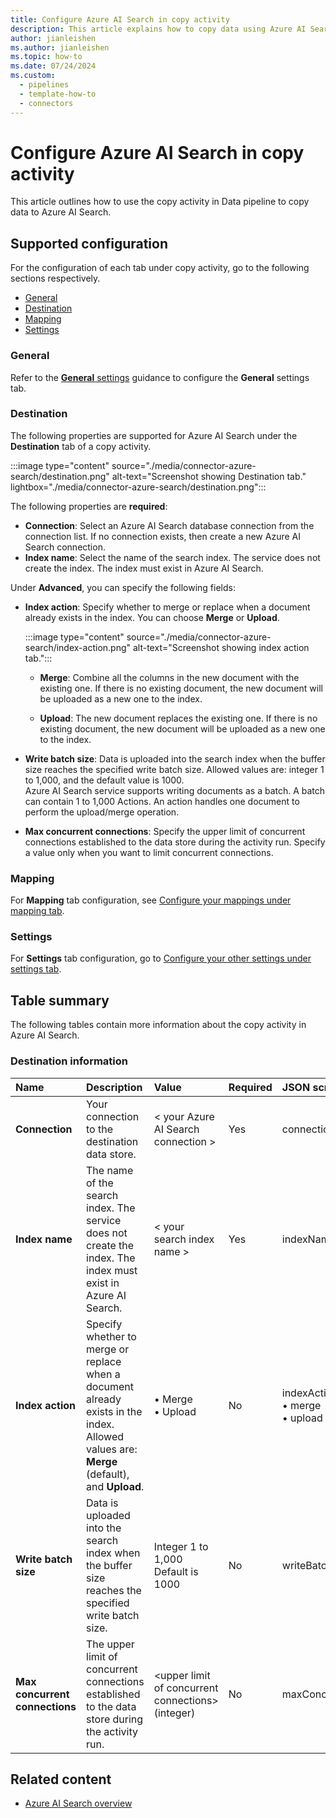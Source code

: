 ```yaml
---
title: Configure Azure AI Search in copy activity
description: This article explains how to copy data using Azure AI Search.
author: jianleishen
ms.author: jianleishen
ms.topic: how-to
ms.date: 07/24/2024
ms.custom: 
  - pipelines
  - template-how-to
  - connectors
---
```


# Configure Azure AI Search in copy activity

This article outlines how to use the copy activity in Data pipeline to copy data to Azure AI Search.

## Supported configuration

For the configuration of each tab under copy activity, go to the following sections respectively.

- [General](#general)  
- [Destination](#destination)
- [Mapping](#mapping)
- [Settings](#settings)

### General

Refer to the [**General** settings](activity-overview.md#general-settings) guidance to configure the **General** settings tab.

### Destination

The following properties are supported for Azure AI Search under the **Destination** tab of a copy activity.

:::image type="content" source="./media/connector-azure-search/destination.png" alt-text="Screenshot showing Destination tab." lightbox="./media/connector-azure-search/destination.png":::

The following properties are **required**:

- **Connection**: Select an Azure AI Search database connection from the connection list. If no connection exists, then create a new Azure AI Search connection.
- **Index name**: Select the name of the search index. The service does not create the index. The index must exist in Azure AI Search.

Under **Advanced**, you can specify the following fields:

- **Index action**: Specify whether to merge or replace when a document already exists in the index. You can choose **Merge** or **Upload**.

    :::image type="content" source="./media/connector-azure-search/index-action.png" alt-text="Screenshot showing index action tab.":::

  - **Merge**: Combine all the columns in the new document with the existing one. If there is no existing document, the new document will be uploaded as a new one to the index.

  - **Upload**: The new document replaces the existing one. If there is no existing document, the new document will be uploaded as a new one to the index.

- **Write batch size**: Data is uploaded into the search index when the buffer size reaches the specified write batch size. Allowed values are: integer 1 to 1,000, and the default value is 1000. <br>
Azure AI Search service supports writing documents as a batch. A batch can contain 1 to 1,000 Actions. An action handles one document to perform the upload/merge operation.

- **Max concurrent connections**: Specify the upper limit of concurrent connections established to the data store during the activity run. Specify a value only when you want to limit concurrent connections.

### Mapping

For **Mapping** tab configuration, see [Configure your mappings under mapping tab](copy-data-activity.md#configure-your-mappings-under-mapping-tab).

### Settings

For **Settings** tab configuration, go to [Configure your other settings under settings tab](copy-data-activity.md#configure-your-other-settings-under-settings-tab).

## Table summary

The following tables contain more information about the copy activity in Azure AI Search.

### Destination information

|Name |Description |Value|Required |JSON script property |
|:---|:---|:---|:---|:---|
|**Connection** |Your connection to the destination data store.|\< your Azure AI Search connection >|Yes|connection|
|**Index name**|The name of the search index. The service does not create the index. The index must exist in Azure AI Search.| \< your search index name > |Yes |indexName|
|**Index action**|Specify whether to merge or replace when a document already exists in the index. <br>Allowed values are: **Merge** (default), and **Upload**.|• Merge<br>• Upload|No|indexAction:<br>• merge<br>• upload |
|**Write batch size**|Data is uploaded into the search index when the buffer size reaches the specified write batch size.|Integer 1 to 1,000<br> Default is 1000|No|writeBatchSize|
|**Max concurrent connections**|The upper limit of concurrent connections established to the data store during the activity run.|\<upper limit of concurrent connections><br>(integer)|No |maxConcurrentConnections|

## Related content

- [Azure AI Search overview](connector-azure-search-overview.md)
